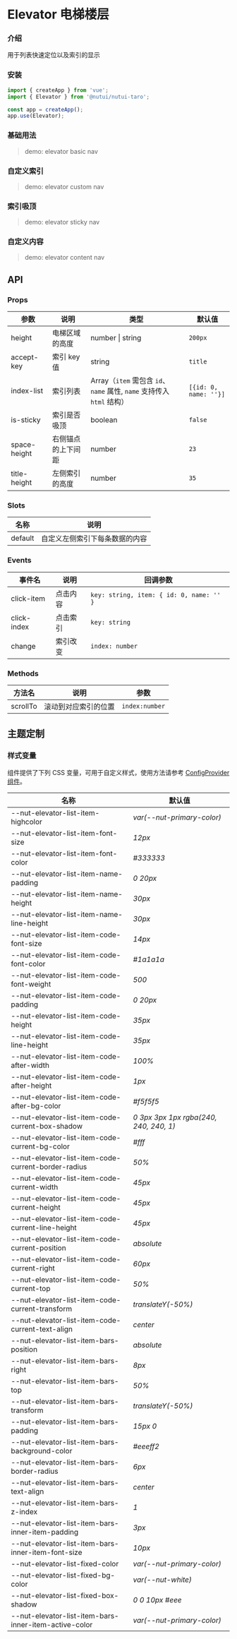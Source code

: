 # Elevator 电梯楼层

### 介绍

用于列表快速定位以及索引的显示

### 安装

```js
import { createApp } from 'vue';
import { Elevator } from '@nutui/nutui-taro';

const app = createApp();
app.use(Elevator);
```

### 基础用法

> demo: elevator basic nav

### 自定义索引

> demo: elevator custom nav

### 索引吸顶

> demo: elevator sticky nav

### 自定义内容

> demo: elevator content nav

## API

### Props

| 参数 | 说明 | 类型 | 默认值 |
| --- | --- | --- | --- |
| height | 电梯区域的高度 | number \| string | `200px` |
| accept-key | 索引 key 值 | string | `title` |
| index-list | 索引列表 | Array（`item` 需包含 `id`、`name` 属性, `name` 支持传入 `html` 结构） | `[{id: 0, name: ''}]` |
| is-sticky | 索引是否吸顶 | boolean | `false` |
| space-height | 右侧锚点的上下间距 | number | `23` |
| title-height | 左侧索引的高度 | number | `35` |

### Slots

| 名称 | 说明 |
| --- | --- |
| default | 自定义左侧索引下每条数据的内容 |

### Events

| 事件名 | 说明 | 回调参数 |
| --- | --- | --- |
| click-item | 点击内容 | `key: string, item: { id: 0, name: '' }` |
| click-index | 点击索引 | `key: string` |
| change | 索引改变 | `index: number` |

### Methods

| 方法名 | 说明 | 参数 |
| --- | --- | --- |
| scrollTo | 滚动到对应索引的位置 | `index:number` |

## 主题定制

### 样式变量

组件提供了下列 CSS 变量，可用于自定义样式，使用方法请参考 [ConfigProvider 组件](#/zh-CN/component/configprovider)。

| 名称 | 默认值 |
| --- | --- |
| --nut-elevator-list-item-highcolor | _var(--nut-primary-color)_ |
| --nut-elevator-list-item-font-size | _12px_ |
| --nut-elevator-list-item-font-color | _#333333_ |
| --nut-elevator-list-item-name-padding | _0 20px_ |
| --nut-elevator-list-item-name-height | _30px_ |
| --nut-elevator-list-item-name-line-height | _30px_ |
| --nut-elevator-list-item-code-font-size | _14px_ |
| --nut-elevator-list-item-code-font-color | _#1a1a1a_ |
| --nut-elevator-list-item-code-font-weight | _500_ |
| --nut-elevator-list-item-code-padding | _0 20px_ |
| --nut-elevator-list-item-code-height | _35px_ |
| --nut-elevator-list-item-code-line-height | _35px_ |
| --nut-elevator-list-item-code-after-width | _100%_ |
| --nut-elevator-list-item-code-after-height | _1px_ |
| --nut-elevator-list-item-code-after-bg-color | _#f5f5f5_ |
| --nut-elevator-list-item-code-current-box-shadow | _0 3px 3px 1px rgba(240, 240, 240, 1)_ |
| --nut-elevator-list-item-code-current-bg-color | _#fff_ |
| --nut-elevator-list-item-code-current-border-radius | _50%_ |
| --nut-elevator-list-item-code-current-width | _45px_ |
| --nut-elevator-list-item-code-current-height | _45px_ |
| --nut-elevator-list-item-code-current-line-height | _45px_ |
| --nut-elevator-list-item-code-current-position | _absolute_ |
| --nut-elevator-list-item-code-current-right | _60px_ |
| --nut-elevator-list-item-code-current-top | _50%_ |
| --nut-elevator-list-item-code-current-transform | _translateY(-50%)_ |
| --nut-elevator-list-item-code-current-text-align | _center_ |
| --nut-elevator-list-item-bars-position | _absolute_ |
| --nut-elevator-list-item-bars-right | _8px_ |
| --nut-elevator-list-item-bars-top | _50%_ |
| --nut-elevator-list-item-bars-transform | _translateY(-50%)_ |
| --nut-elevator-list-item-bars-padding | _15px 0_ |
| --nut-elevator-list-item-bars-background-color | _#eeeff2_ |
| --nut-elevator-list-item-bars-border-radius | _6px_ |
| --nut-elevator-list-item-bars-text-align | _center_ |
| --nut-elevator-list-item-bars-z-index | _1_ |
| --nut-elevator-list-item-bars-inner-item-padding | _3px_ |
| --nut-elevator-list-item-bars-inner-item-font-size | _10px_ |
| --nut-elevator-list-fixed-color | _var(--nut-primary-color)_ |
| --nut-elevator-list-fixed-bg-color | _var(--nut-white)_ |
| --nut-elevator-list-fixed-box-shadow | _0 0 10px #eee_ |
| --nut-elevator-list-item-bars-inner-item-active-color | _var(--nut-primary-color)_ |
